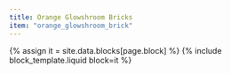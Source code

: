 ```yaml
---
title: Orange Glowshroom Bricks
item: "orange_glowshroom_brick"
---
```


{% assign it = site.data.blocks[page.block] %}
{% include block_template.liquid block=it %}


